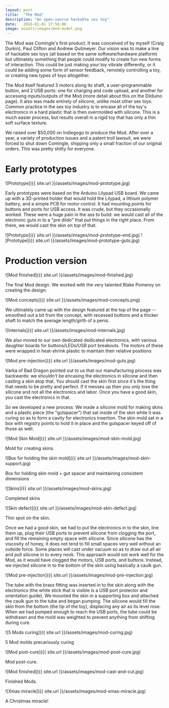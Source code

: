 ```yaml
---
layout: post
title:  "The Mod"
description: "An open-source hackable sex toy"
date:   2016-01-01 17:56:00
image: assets/images/mod-model.png
---
```


The Mod was Comingle's first product. It was conceived of by myself (Craig Durkin), Paul Clifton and Andrew Quitmeyer. Our vision was to make a line of hackable sex toys (all based on the same software/hardware platform) but ultimately something that people could modify to create fun new forms of interaction. This could be just making your toy vibrate differently, or it could be adding some form of sensor feedback, remotely controlling a toy, or creating new types of toys altogether.

The Mod itself featured 3 motors along its shaft, a user-programmable button, and 2 USB ports: one for charging and code upload, and another for accessing inputs/outputs of the Mod (more detail about this on the Dilduino page). It also was made entirely of silicone, unlike most other sex toys. Common practice in the sex toy industry is to encase all of the toy's electronics in a hard plastic that is then overmolded with silicone. This is a much easier process, but results overall in a rigid toy that has only a thin soft surface texture.

We raised over $50,000 on Indiegogo to produce the Mod. After over a year, a variety of production issues and a patent troll lawsuit, we were forced to shut down Comingle, shipping only a small fraction of our original orders. This was pretty shitty for everyone.


# Early prototypes

![Prototype]({{ site.url }}/assets/images/mod-prototype.jpg)

Early prototypes were based on the Arduino Lilypad USB board. We came up with a 3D-printed holder that would hold the Lilypad, a lithium polymer battery, and a simple PCB for motor control. It had mounting points for buttons and ports for USB access. It was crude, but they occasionally worked. These were a huge pain in the ass to build: we would cast all of the electronic guts in to a "pre dildo" that put things in the right place. From there, we would cast the skin on top of that.

![Prototype]({{ site.url }}/assets/images/mod-prototype-end.jpg)
![Prototype]({{ site.url }}/assets/images/mod-prototype-guts.jpg)

# Production version

![Mod finished]({{ site.url }}/assets/images/mod-finished.jpg)

The final Mod design. We worked with the very talented Blake Pomeroy on creating the design:

![Mod concepts]({{ site.url }}/assets/images/mod-concepts.png)

We ultimately came up with the design featured at the top of the page -- smoothed out a bit from the concept, with recessed buttons and a thicker shaft to match the average length/girth of a penis.

![Internals]({{ site.url }}/assets/images/mod-internals.jpg)

We also moved to our own dedicated dedicated electronics, with various daughter boards for buttons/LEDs/USB port breakouts. The motors of these were wrapped in heat-shrink plastic to maintain their relative positions

![Mod pre-injection]({{ site.url }}/assets/images/mod-guts.jpg)

Varka of Bad Dragon pointed out to us that our manufacturing process was backwards: we shouldn't be encasing the electronics in silicone and then casting a skin atop that. You should cast the skin first since it's the thing that needs to be pretty and perfect. If it messes up then you only lose the silicone and not all the electronics and labor. Once you have a good skin, you cast the electronics in that.

So we developed a new process: We made a silicone mold for making skins and a plastic piece (the "gutspacer") that sat inside of the skin while it was curing so as to form a cavity for electronics insertion. The skin mold sat in a box with registry points to hold it in place and the gutspacer keyed off of those as well.

![Mod Skin Mold]({{ site.url }}/assets/images/mod-skin-mold.jpg)

Mold for creating skins.

![Box for holding the skin mold]({{ site.url }}/assets/images/mod-skin-support.jpg)

Box for holding skin mold + gut spacer and maintaining consistent dimensions

![Skins]({{ site.url }}/assets/images/mod-skins.jpg)

Completed skins

![Skin defect]({{ site.url }}/assets/images/mod-skin-defect.jpg)

Thin spot on the skin.

Once we had a good skin, we had to put the electronics in to the skin, line them up, plug their USB ports to prevent silicone from clogging the port, and fill the remaining empty space with silicone. Since silicone has the viscosity of honey, it does not tend to fill small spaces very well without an outside force. Some places will cast under vacuum so as to draw out all air and pull silicone in to every nook. This approach would not work well for the Mod, as it would have clogged the motors, USB ports, and buttons. Instead, we injected silicone in to the bottom of the skin using basically a caulk gun.

![Mod pre-injection]({{ site.url }}/assets/images/mod-pre-injection.jpg)

The tube with the brass fitting was inserted in to the skin along with the electronics (the white stick that is visible is a USB port protector and orientation guide). We mounted the skin in a supporting box and attached the caulk gun to the tube and began pumping. The silicone would fill the skin from the bottom (the tip of the toy), displacing any air as its level rose. When we had pumped enough to reach the USB ports, the tube could be withdrawn and the mold was weighted to prevent anything from shifting during cure.

![5 Mods curing]({{ site.url }}/assets/images/mod-curing.jpg)

5 Mod molds precariously curing

![Mod post-cure]({{ site.url }}/assets/images/mod-post-cure.jpg)

Mod post-cure.

![Mod finished]({{ site.url }}/assets/images/mod-cast-and-cut.jpg)

Finished Mods.

![Xmas miracle]({{ site.url }}/assets/images/mod-xmas-miracle.jpg)

A Christmas miracle!
